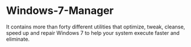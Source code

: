 # Windows-7-Manager
It contains more than forty different utilities that optimize, tweak, cleanse, speed up and repair Windows 7 to help your system execute faster and eliminate.
